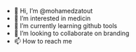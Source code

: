 - 👋 Hi, I’m @mohamedzatout
- 👀 I’m interested in medicin
- 🌱 I’m currently learning github tools
- 💞️ I’m looking to collaborate on branding
- 📫 How to reach me 

<!---
mohamedzatout/mohamedzatout is a ✨ special ✨ repository because its `README.md` (this file) appears on your GitHub profile.
You can click the Preview link to take a look at your changes.
--->
